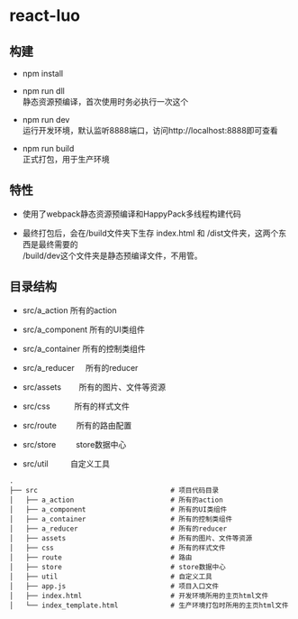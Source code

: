 # react-luo

## 构建

* npm install

* npm run dll<br/>静态资源预编译，首次使用时务必执行一次这个

* npm run dev<br/>运行开发环境，默认监听8888端口，访问http://localhost:8888即可查看

* npm run build<br/> 正式打包，用于生产环境

## 特性

* 使用了webpack静态资源预编译和HappyPack多线程构建代码

* 最终打包后，会在/build文件夹下生存 index.html 和 /dist文件夹，这两个东西是最终需要的<br/>/build/dev这个文件夹是静态预编译文件，不用管。

## 目录结构

* src/a_action      所有的action

* src/a_component   所有的UI类组件

* src/a_container   所有的控制类组件

* src/a_reducer     所有的reducer

* src/assets        所有的图片、文件等资源

* src/css           所有的样式文件

* src/route         所有的路由配置

* src/store         store数据中心

* src/util          自定义工具
```
.
├── src                                 # 项目代码目录
│   ├── a_action                        # 所有的action
│   ├── a_component                     # 所有的UI类组件
│   ├── a_container                     # 所有的控制类组件
│   ├── a_reducer                       # 所有的reducer
│   ├── assets                          # 所有的图片、文件等资源
│   ├── css                             # 所有的样式文件
│   ├── route                           # 路由
│   ├── store                           # store数据中心
│   ├── util                            # 自定义工具
│   ├── app.js                          # 项目入口文件
│   ├── index.html                      # 开发环境所用的主页html文件
│   └── index_template.html             # 生产环境打包时所用的主页html文件
```
